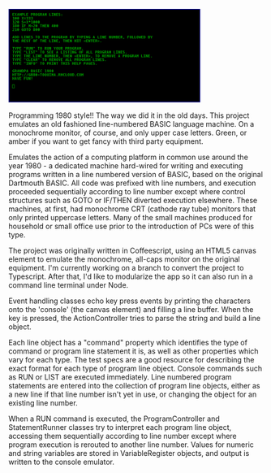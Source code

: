 ![](screen.png)

Programming 1980 style!! The way we did it in the old days. This project
emulates an old fashioned line-numbered BASIC language machine. On a monochrome
monitor, of course, and only upper case letters. Green, or amber if you want to
get fancy with third party equipment.

Emulates the action of a computing platform in common use around the year
1980 - a dedicated machine hard-wired for writing and executing programs
written in a line numbered version of BASIC, based on the original Dartmouth
BASIC. All code was prefixed with line numbers, and execution proceeded
sequentially according to line number except where control structures such as
GOTO or IF/THEN diverted execution elsewhere. These machines, at first, had
monochrome CRT (cathode ray tube) monitors that only printed uppercase letters.
Many of the small machines produced for household or small office use prior to
the introduction of PCs were of this type.

The project was originally written in Coffeescript, using an HTML5 canvas
element to emulate the monochrome, all-caps monitor on the original equipment.
I'm currently working on a branch to convert the project to Typescript. After
that, I'd like to modularize the app so it can also run in a command line
terminal under Node.

Event handling classes echo key press events by printing the characters onto the
'console' (the canvas element) and filling a line buffer. When the <enter> key
is pressed, the ActionController tries to parse the string and build a line object.

Each line object has a "command" property which identifies the type of
command or program line statement it is, as well as other properties which
vary for each type. The test specs are a good resource for describing the
exact format for each type of program line object. Console commands such as
RUN or LIST are executed immediately. Line numbered program statements are
entered into the collection of program line objects, either as a new line if
that line number isn't yet in use, or changing the object for an existing
line number.

When a RUN command is executed, the ProgramController and StatementRunner
classes try to interpret each program line object, accessing them sequentially
according to line number except where program execution is rerouted to
another line number. Values for numeric and string variables are stored in
VariableRegister objects, and output is written to the console emulator.
